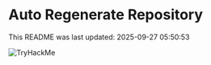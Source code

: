 # Auto Regenerate Repository

This README was last updated: 2025-09-27 05:50:53

 ![TryHackMe](https://tryhackme.com/badge/533634)